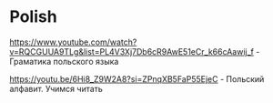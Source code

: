 # Polish

https://www.youtube.com/watch?v=RQCGUUA9TLg&list=PL4V3Xj7Db6cR9AwE51eCr_k66cAawij_f - Граматика польского языка

https://youtu.be/6Hi8_Z9W2A8?si=ZPnqXB5FaP55EjeC - Польский алфавит. Учимся читать
